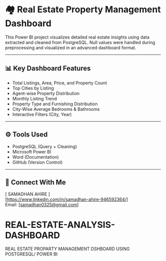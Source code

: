 # 🏘️ Real Estate Property Management Dashboard

This Power BI project visualizes detailed real estate insights using data extracted and cleaned from PostgreSQL. Null values were handled during preprocessing and visualized in an advanced dashboard format.

---

## 📊 Key Dashboard Features
- Total Listings, Area, Price, and Property Count
- Top Cities by Listing
- Agent-wise Property Distribution
- Monthly Listing Trend
- Property Type and Furnishing Distribution
- City-Wise Average Bedrooms & Bathrooms
- Interactive Filters (City, Year)

---

## ⚙️ Tools Used
- PostgreSQL (Query + Cleaning)
- Microsoft Power BI
- Word (Documentation)
- GitHub (Version Control)

---

## 🔗 Connect With Me
[ SAMADHAN AHIRE ]  
[https://www.linkedin.com/in/samadhan-ahire-946592364/]  
Email: [samadhan0325@gmail.com]

# REAL-ESTATE-ANALYSIS-DASHBOARD
REAL ESTATE PROPARTY MANAGEMENT DSHBOARD USING POSTGRESQL/ POWER BI 
